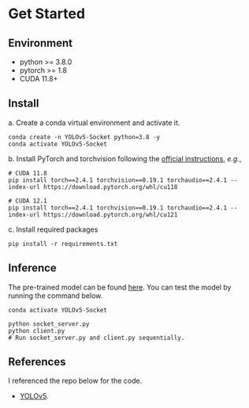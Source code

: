 # Get Started

## **Environment**
- python >= 3.8.0
- pytorch >= 1.8
- CUDA 11.8+

## **Install**

a. Create a conda virtual environment and activate it.

```shell
conda create -n YOLOv5-Socket python=3.8 -y
conda activate YOLOv5-Socket
```

b. Install PyTorch and torchvision following the [official instructions](https://pytorch.org/), *e.g.*,

```shell
# CUDA 11.8
pip install torch==2.4.1 torchvision==0.19.1 torchaudio==2.4.1 --index-url https://download.pytorch.org/whl/cu118

# CUDA 12.1
pip install torch==2.4.1 torchvision==0.19.1 torchaudio==2.4.1 --index-url https://download.pytorch.org/whl/cu121
```

c. Install required packages

```shell
pip install -r requirements.txt
```

## **Inference**
The pre-trained model can be found [here](https://github.com/ultralytics/yolov5). You can test the model by running the command below.

```shell
conda activate YOLOv5-Socket

python socket_server.py
python client.py
# Run socket_server.py and client.py sequentially.
```

## **References**

I referenced the repo below for the code.
- [YOLOv5](https://github.com/ultralytics/yolov5).

